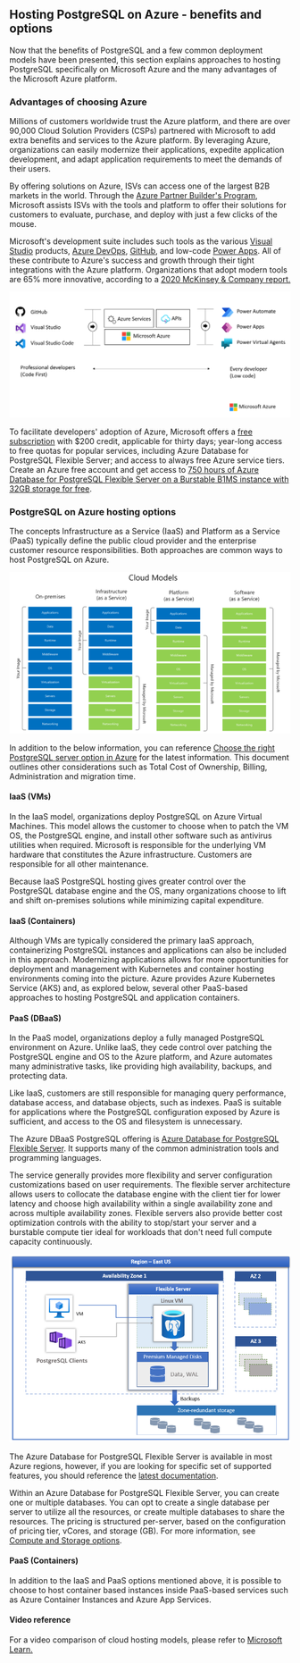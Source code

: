 ## Hosting PostgreSQL on Azure - benefits and options

Now that the benefits of PostgreSQL and a few common deployment models have been presented, this section explains approaches to hosting PostgreSQL specifically on Microsoft Azure and the many advantages of the Microsoft Azure platform.

### Advantages of choosing Azure

Millions of customers worldwide trust the Azure platform, and there are over 90,000 Cloud Solution Providers (CSPs) partnered with Microsoft to add extra benefits and services to the Azure platform. By leveraging Azure, organizations can easily modernize their applications, expedite application development, and adapt application requirements to meet the demands of their users.

By offering solutions on Azure, ISVs can access one of the largest B2B markets in the world. Through the [Azure Partner Builder's Program](https://partner.microsoft.com/marketing/azure-isv-technology-partners), Microsoft assists ISVs with the tools and platform to offer their solutions for customers to evaluate, purchase, and deploy with just a few clicks of the mouse.

Microsoft's development suite includes such tools as the various [Visual Studio](https://visualstudio.microsoft.com/) products, [Azure DevOps](https://dev.azure.com/), [GitHub](https://github.com/), and low-code [Power Apps](https://powerapps.microsoft.com/). All of these contribute to Azure's success and growth through their tight integrations with the Azure platform. Organizations that adopt modern tools are 65% more innovative, according to a [2020 McKinsey & Company report.](https://azure.microsoft.com/mediahandler/files/resourcefiles/developer-velocity-how-software-excellence-fuels-business-performance/Developer-Velocity-How-software-excellence-fuels-business-performance-v4.pdf)

![This image demonstrates common development tools on the Microsoft cloud platform to expedite application development.](media/ISV-Tech-Builders-tools-white.png "Microsoft cloud tooling")

To facilitate developers' adoption of Azure, Microsoft offers a [free subscription](https://azure.microsoft.com/free/search/) with $200 credit, applicable for thirty days; year-long access to free quotas for popular services, including Azure Database for PostgreSQL Flexible Server; and access to always free Azure service tiers. Create an Azure free account and get access to [750 hours of Azure Database for PostgreSQL Flexible Server on a Burstable B1MS instance with 32GB storage for free](https://learn.microsoft.com/azure/postgresql/flexible-server/how-to-deploy-on-azure-free-account).

### PostgreSQL on Azure hosting options

The concepts Infrastructure as a Service (IaaS) and Platform as a Service (PaaS) typically define the public cloud provider and the enterprise customer resource responsibilities. Both approaches are common ways to host PostgreSQL on Azure.

![This diagram shows the cloud adoption strategy.](media/cloud-adoption-strategies.png "Cloud adoption strategy")

In addition to the below information, you can reference [Choose the right PostgreSQL server option in Azure](https://learn.microsoft.com/azure/postgresql/flexible-server/overview-postgres-choose-server-options) for the latest information.  This document outlines other considerations such as Total Cost of Ownership, Billing, Administration and migration time.

#### IaaS (VMs)

In the IaaS model, organizations deploy PostgreSQL on Azure Virtual Machines. This model allows the customer to choose when to patch the VM OS, the PostgreSQL engine, and install other software such as antivirus utilities when required. Microsoft is responsible for the underlying VM hardware that constitutes the Azure infrastructure. Customers are responsible for all other maintenance.

Because IaaS PostgreSQL hosting gives greater control over the PostgreSQL database engine and the OS, many organizations choose to lift and shift on-premises solutions while minimizing capital expenditure.

#### IaaS (Containers)

Although VMs are typically considered the primary IaaS approach, containerizing PostgreSQL instances and applications can also be included in this approach.  Modernizing applications allows for more opportunities for deployment and management with Kubernetes and container hosting environments coming into the picture.  Azure provides Azure Kubernetes Service (AKS) and, as explored below, several other PaaS-based approaches to hosting PostgreSQL and application containers.

#### PaaS (DBaaS)

In the PaaS model, organizations deploy a fully managed PostgreSQL environment on Azure. Unlike IaaS, they cede control over patching the PostgreSQL engine and OS to the Azure platform, and Azure automates many administrative tasks, like providing high availability, backups, and protecting data.

Like IaaS, customers are still responsible for managing query performance, database access, and database objects, such as indexes. PaaS is suitable for applications where the PostgreSQL configuration exposed by Azure is sufficient, and access to the OS and filesystem is unnecessary.

The Azure DBaaS PostgreSQL offering is [Azure Database for PostgreSQL Flexible Server](https://azure.microsoft.com/services/PostgreSQL/#features).  It supports many of the common administration tools and programming languages.

The service generally provides more flexibility and server configuration customizations based on user requirements. The flexible server architecture allows users to collocate the database engine with the client tier for lower latency and choose high availability within a single availability zone and across multiple availability zones. Flexible servers also provide better cost optimization controls with the ability to stop/start your server and a burstable compute tier ideal for workloads that don't need full compute capacity continuously.

![Alt text](media/overview-flexible-server.png)

The Azure Database for PostgreSQL Flexible Server is available in most Azure regions, however, if you are looking for specific set of supported features, you should reference the [latest documentation](https://learn.microsoft.com/azure/postgresql/flexible-server/overview#azure-regions).

Within an Azure Database for PostgreSQL Flexible Server, you can create one or multiple databases. You can opt to create a single database per server to utilize all the resources, or create multiple databases to share the resources. The pricing is structured per-server, based on the configuration of pricing tier, vCores, and storage (GB). For more information, see [Compute and Storage options](https://learn.microsoft.com/azure/postgresql/flexible-server/concepts-compute-storage).

#### PaaS (Containers)

In addition to the IaaS and PaaS options mentioned above, it is possible to choose to host container based instances inside PaaS-based services such as Azure Container Instances and Azure App Services.

#### Video reference

For a video comparison of cloud hosting models, please refer to [Microsoft Learn.](https://learn.microsoft.com/learn/modules/cmu-cloud-computing-overview/4-building-blocks)
